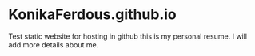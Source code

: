# KonikaFerdous.github.io
Test static website for hosting in github
this is my personal resume. I will add more details about me.
